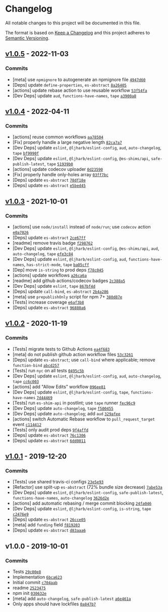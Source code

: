 # Changelog

All notable changes to this project will be documented in this file.

The format is based on [Keep a Changelog](https://keepachangelog.com/en/1.0.0/)
and this project adheres to [Semantic Versioning](https://semver.org/spec/v2.0.0.html).

## [v1.0.5](https://github.com/es-shims/Array.prototype.reduceRight/compare/v1.0.4...v1.0.5) - 2022-11-03

### Commits

- [meta] use `npmignore` to autogenerate an npmignore file [`4947d60`](https://github.com/es-shims/Array.prototype.reduceRight/commit/4947d603673ea9141812aeeb9c1c4f0115935650)
- [Deps] update `define-properties`, `es-abstract` [`8a26405`](https://github.com/es-shims/Array.prototype.reduceRight/commit/8a26405f94720dbc52b7042baf774a43d7fafde1)
- [actions] update rebase action to use reusable workflow [`53f54fa`](https://github.com/es-shims/Array.prototype.reduceRight/commit/53f54fa9f30490dd563a4bbee152fe0dfcd93ee9)
- [Dev Deps] update `aud`, `functions-have-names`, `tape` [`a3900a8`](https://github.com/es-shims/Array.prototype.reduceRight/commit/a3900a87740a03ec000b4a342c4f7e29db06482b)

## [v1.0.4](https://github.com/es-shims/Array.prototype.reduceRight/compare/v1.0.3...v1.0.4) - 2022-04-11

### Commits

- [actions] reuse common workflows [`aa78504`](https://github.com/es-shims/Array.prototype.reduceRight/commit/aa78504053d1fc4425dea02ebb2279d2c5b7e7e9)
- [Fix] properly handle a large negative length [`82ca7a7`](https://github.com/es-shims/Array.prototype.reduceRight/commit/82ca7a7e85c8181db391f85d4a80f70c7998a3a6)
- [Dev Deps] update `eslint`, `@ljharb/eslint-config`, `aud`, `auto-changelog`, `tape` [`bf9990f`](https://github.com/es-shims/Array.prototype.reduceRight/commit/bf9990fbe1991cd20be2a0b5ff550396fd021219)
- [Dev Deps] update `eslint`, `@ljharb/eslint-config`, `@es-shims/api`, `safe-publish-latest`, `tape` [`51939b0`](https://github.com/es-shims/Array.prototype.reduceRight/commit/51939b0816602376ffd2c28907668ca969084be9)
- [actions] update codecov uploader [`0d23590`](https://github.com/es-shims/Array.prototype.reduceRight/commit/0d23590e836713fddd13549ce021e44606b2eb25)
- [Fix] properly handle only-holes array [`03ff7bc`](https://github.com/es-shims/Array.prototype.reduceRight/commit/03ff7bc695df355898ed7115b302e095bd99228e)
- [Deps] update `es-abstract` [`78df18e`](https://github.com/es-shims/Array.prototype.reduceRight/commit/78df18e45abfe12cdba733bba828dbf733225e64)
- [Deps] update `es-abstract` [`e5bed45`](https://github.com/es-shims/Array.prototype.reduceRight/commit/e5bed45b70016c1be05679ba751e304bc1c3327b)

## [v1.0.3](https://github.com/es-shims/Array.prototype.reduceRight/compare/v1.0.2...v1.0.3) - 2021-10-01

### Commits

- [actions] use `node/install` instead of `node/run`; use `codecov` action [`e0a7026`](https://github.com/es-shims/Array.prototype.reduceRight/commit/e0a70260d28376983d5162b42f4916cf77d6207f)
- [Deps] update `es-abstract` [`2ce67ff`](https://github.com/es-shims/Array.prototype.reduceRight/commit/2ce67ff11475e07b03d59457f89a1b702decee21)
- [readme] remove travis badge [`f298762`](https://github.com/es-shims/Array.prototype.reduceRight/commit/f2987628854887961d8d425ae21d695c6ac210df)
- [Dev Deps] update `eslint`, `@ljharb/eslint-config`, `@es-shims/api`, `aud`, `auto-changelog`, `tape` [`efe3c84`](https://github.com/es-shims/Array.prototype.reduceRight/commit/efe3c84c964a0d7db68165eeb1a72cbbe20c0069)
- [Dev Deps] update `eslint`, `@ljharb/eslint-config`, `aud`, `functions-have-names`, `has-strict-mode`, `tape` [`ba05cff`](https://github.com/es-shims/Array.prototype.reduceRight/commit/ba05cffe9134df70b080de4d139f988e22c6f8dd)
- [Dep] move `is-string` to prod deps [`f78c045`](https://github.com/es-shims/Array.prototype.reduceRight/commit/f78c045133078fe81cc8357aa0a2ebc50e08dca3)
- [actions] update workflows [`a26ca6a`](https://github.com/es-shims/Array.prototype.reduceRight/commit/a26ca6ad25b99e8760a5b6ebfc9929f4ad3b9476)
- [readme] add github actions/codecov badges [`2c388a5`](https://github.com/es-shims/Array.prototype.reduceRight/commit/2c388a5a17bcf6951364c8f660962243b0b1bd73)
- [Dev Deps] update `eslint`, `tape` [`867bf4d`](https://github.com/es-shims/Array.prototype.reduceRight/commit/867bf4da92f60cb6f4a49c778e3207262f7e33ba)
- [Deps] update `call-bind`, `es-abstract` [`2b4a286`](https://github.com/es-shims/Array.prototype.reduceRight/commit/2b4a2860e0ca22139bc6bb5bb19f653fae15210a)
- [meta] use `prepublishOnly` script for npm 7+ [`380d87e`](https://github.com/es-shims/Array.prototype.reduceRight/commit/380d87e5e661825e47f3ab100ecb6b1efc0534d2)
- [Tests] increase coverage [`e6af3b8`](https://github.com/es-shims/Array.prototype.reduceRight/commit/e6af3b86bdb9f01851db04f592d460ee1d5edd98)
- [Deps] update `es-abstract` [`96880a6`](https://github.com/es-shims/Array.prototype.reduceRight/commit/96880a67bfc79f1048c77836489b544fbc691a20)

## [v1.0.2](https://github.com/es-shims/Array.prototype.reduceRight/compare/v1.0.1...v1.0.2) - 2020-11-19

### Commits

- [Tests] migrate tests to Github Actions [`ea4f683`](https://github.com/es-shims/Array.prototype.reduceRight/commit/ea4f68366a1610bfe2ac860b3f95146cb8ff4d10)
- [meta] do not publish github action workflow files [`53c3261`](https://github.com/es-shims/Array.prototype.reduceRight/commit/53c32619237218a32451f9e3ad1983d8d4059f17)
- [Deps] update `es-abstract`; use `call-bind` where applicable; remove `function-bind` [`abcd257`](https://github.com/es-shims/Array.prototype.reduceRight/commit/abcd25787b26af0b5ad771319a5e2306fc27edec)
- [Tests] run `nyc` on all tests [`0495c5b`](https://github.com/es-shims/Array.prototype.reduceRight/commit/0495c5b9a08727825ca829d24304739f8d3ad3f5)
- [Dev Deps] update `eslint`, `@ljharb/eslint-config`, `aud`, `auto-changelog`,  `tape` [`cc6c003`](https://github.com/es-shims/Array.prototype.reduceRight/commit/cc6c003ca7cf30a56b089c517dde6f0a38119bdb)
- [actions] add "Allow Edits" workflow [`096ee81`](https://github.com/es-shims/Array.prototype.reduceRight/commit/096ee81d89f82a50983f1d5d5e3e68f10469ebad)
- [Dev Deps] update `eslint`, `@ljharb/eslint-config`, `tape`, `functions-have-names` [`7d44469`](https://github.com/es-shims/Array.prototype.reduceRight/commit/7d444692fad8f91e8211f9b9b2530f4cc9854383)
- [Tests] run `es-shim-api` in postlint; use `tape` runner [`fec96c9`](https://github.com/es-shims/Array.prototype.reduceRight/commit/fec96c985cbf302b350ee97ac0dc1bbb58cca8a8)
- [Dev Deps] update `auto-changelog`, `tape` [`f500455`](https://github.com/es-shims/Array.prototype.reduceRight/commit/f5004555ae8b43e4b9c73d21dd770dff97ac58d8)
- [Dev Deps] update `auto-changelog`; add `aud` [`329afee`](https://github.com/es-shims/Array.prototype.reduceRight/commit/329afee3620e36d59fed3768254728e6c75a4974)
- [actions] switch Automatic Rebase workflow to `pull_request_target` event [`c114412`](https://github.com/es-shims/Array.prototype.reduceRight/commit/c1144120982d3c26a6658ba08302f18188149c63)
- [Tests] only audit prod deps [`9f4affd`](https://github.com/es-shims/Array.prototype.reduceRight/commit/9f4affdaddae5108c4c558728d237040b23d3990)
- [Deps] update `es-abstract` [`76c1306`](https://github.com/es-shims/Array.prototype.reduceRight/commit/76c130605ab18501bd88e9ff1905104b68b87ed0)
- [Deps] update `es-abstract` [`6dd0011`](https://github.com/es-shims/Array.prototype.reduceRight/commit/6dd001105400f19141f50826b1a11199bf5229f0)

## [v1.0.1](https://github.com/es-shims/Array.prototype.reduceRight/compare/v1.0.0...v1.0.1) - 2019-12-20

### Commits

- [Tests] use shared travis-ci configs [`23e5e93`](https://github.com/es-shims/Array.prototype.reduceRight/commit/23e5e93bdb10740c8fc9efaf1870afeb337ffaab)
- [Refactor] use split-up `es-abstract` (72% bundle size decrease) [`7abe53a`](https://github.com/es-shims/Array.prototype.reduceRight/commit/7abe53adc066f5bedde23941fc6365e4f88edaef)
- [Dev Deps] update `eslint`, `@ljharb/eslint-config`, `safe-publish-latest`, `functions-have-names`, `auto-changelog` [`3626d2e`](https://github.com/es-shims/Array.prototype.reduceRight/commit/3626d2e5aeaf7aced7cd86654f2a120e0f04be40)
- [actions] add automatic rebasing / merge commit blocking [`24fa046`](https://github.com/es-shims/Array.prototype.reduceRight/commit/24fa046b2cd250f1a9738bffede4cc82eceb1538)
- [Dev Deps] update `eslint`, `@ljharb/eslint-config`, `is-string`, `tape` [`c2476e9`](https://github.com/es-shims/Array.prototype.reduceRight/commit/c2476e9f265ac1c143637a76a3fc6f33f1235ef3)
- [Deps] update `es-abstract` [`26cce05`](https://github.com/es-shims/Array.prototype.reduceRight/commit/26cce05cce67a7964bce3cbbeb3a2116e0ea92c8)
- [meta] add `funding` field [`f819203`](https://github.com/es-shims/Array.prototype.reduceRight/commit/f81920388834ff513854db8fd81cb30d110582e7)
- [Deps] update `es-abstract` [`d83aaa6`](https://github.com/es-shims/Array.prototype.reduceRight/commit/d83aaa61c4f1cb67ea1b67b5f1aa2f9d556cb421)

## v1.0.0 - 2019-10-01

### Commits

- Tests [`29c00e8`](https://github.com/es-shims/Array.prototype.reduceRight/commit/29c00e89edfd8d080c66a880d5a39dbcf8f209d2)
- Implementation [`6bca623`](https://github.com/es-shims/Array.prototype.reduceRight/commit/6bca6234f0fdd10882d526874749c5db8e466cd3)
- Initial commit [`c704aab`](https://github.com/es-shims/Array.prototype.reduceRight/commit/c704aabe1f004700e4dca5b19668df7aba95fe73)
- readme [`2523475`](https://github.com/es-shims/Array.prototype.reduceRight/commit/2523475e0f361a03de56e9aa48a5f6f0c671a2b3)
- npm init [`030632e`](https://github.com/es-shims/Array.prototype.reduceRight/commit/030632ebd89cc39b887dcb18307b63561d095d77)
- [meta] add `auto-changelog`, `safe-publish-latest` [`a6e461a`](https://github.com/es-shims/Array.prototype.reduceRight/commit/a6e461aee03f4edb9efa3ab89d95311f37e12e21)
- Only apps should have lockfiles [`0a847b7`](https://github.com/es-shims/Array.prototype.reduceRight/commit/0a847b7e8ff2cbf6f4dd57c4dc4063774e11b327)
